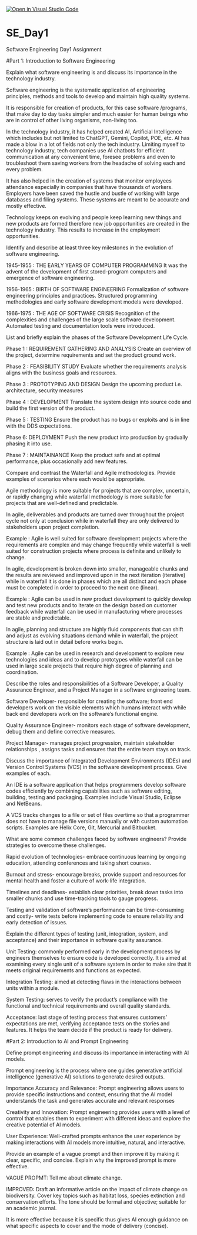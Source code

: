 [![Open in Visual Studio Code](https://classroom.github.com/assets/open-in-vscode-2e0aaae1b6195c2367325f4f02e2d04e9abb55f0b24a779b69b11b9e10269abc.svg)](https://classroom.github.com/online_ide?assignment_repo_id=15566757&assignment_repo_type=AssignmentRepo)
# SE_Day1
Software Engineering Day1 Assignment

#Part 1: Introduction to Software Engineering

Explain what software engineering is and discuss its importance in the technology industry.

Software engineering is the systematic application of engineering principles, methods and tools to develop and maintain high quality systems. 

It is responsible for creation of products, for this case software /programs, that make day to day tasks simpler and much easier for human beings who are in control of other living organisms, non-living too.

In the technology industry, it has helped created AI, Artificial Intelligence which includes but not limited to ChatGPT, Gemini, Copilot, POE, etc. AI has made a blow in a lot of fields not only the tech industry. Limiting myself to technology industry, tech companies use AI chatbots for efficient communication at any convenient time, foresee problems and even to troubleshoot them saving workers from the headache of solving each and every problem.

It has also helped in the creation of systems that monitor employees attendance especially in companies that have thousands of workers. Employers have been saved the hustle and bustle of working with large databases and filing systems. These systems are meant to be accurate and mostly effective.

Technology keeps on evolving and people keep learning new things and new products are formed therefore new job opportunities are created in the technology industry. This results to increase in the employment opportunities.

Identify and describe at least three key milestones in the evolution of software engineering.


1945-1955 : THE EARLY YEARS OF COMPUTER PROGRAMMING
It was the advent of the development of first stored-program computers  and emergence of software engineering.

1956-1965 : BIRTH OF SOFTWARE ENGINEERING
Formalization of software engineering principles and practices. Structured programming methodologies and early software development models were developed.

1966-1975 : THE AGE OF SOFTWARE CRISIS
Recognition of the complexities and challenges of the large scale software development. Automated testing and documentation tools were introduced.


List and briefly explain the phases of the Software Development Life Cycle.

Phase 1 : REQUIREMENT GATHERING AND ANALYSIS
Create an overview of the project, determine requirements and set the product ground work.

Phase 2 : FEASIBILITY STUDY
Evaluate whether the requirements analysis aligns with the business goals and resources.

Phase 3 : PROTOTYPING AND DESIGN
Design the upcoming product i.e. architecture, security measures

Phase 4 : DEVELOPMENT
Translate the system design into source code and build the first version of the product.

Phase 5 : TESTING
Ensure the product has no bugs or exploits and is in line with the DDS expectations.

Phase 6: DEPLOYMENT
Push the new product into production by gradually phasing it into use.

Phase 7 : MAINTAINANCE
Keep the product safe and at optimal performance, plus occasionally add new features.


Compare and contrast the Waterfall and Agile methodologies. Provide examples of scenarios where each would be appropriate.

Agile methodology is more suitable for projects that are complex, uncertain, or rapidly changing while waterfall methodology is more suitable for projects that are well-defined and predictable.

In agile, deliverables and products are turned over throughout the project cycle not only at conclusion while in waterfall they are only delivered to stakeholders upon project completion.

Example : Agile is well suited for software development projects where the requirements are complex and may change frequently while waterfall is well suited for construction projects where process is definite and unlikely to change.

In agile, development is broken down into smaller, manageable chunks and the results are reviewed and improved upon in the next iteration (iterative) while in waterfall it is done in phases which are all distinct and each phase must be completed in order to proceed to the next one (linear).

Example : Agile can be used in new product development to quickly develop and test new products and to iterate on the design based on customer feedback while waterfall can be used in manufacturing where processes are stable and predictable.

In agile, planning and structure are highly fluid components that can shift and adjust as evolving situations demand while in waterfall, the project structure is laid out in detail before works begin.

Example : Agile can be used in research and development to explore new technologies and ideas and to develop prototypes while waterfall can be used in large scale projects that require high degree of planning and coordination.

Describe the roles and responsibilities of a Software Developer, a Quality Assurance Engineer, and a Project Manager in a software engineering team.

Software Developer- responsible for creating the software; front end developers work on the visible elements which humans interact with while back end developers work on the software’s functional engine.

Quality Assurance Engineer- monitors each stage of software development, debug them and define corrective measures.

Project Manager-  manages project progression, maintain stakeholder relationships , assigns tasks and ensures that the entire team stays on track.

Discuss the importance of Integrated Development Environments (IDEs) and Version Control Systems (VCS) in the software development process. Give examples of each.

An IDE is a software application that helps programmers develop software codes efficiently by combining capabilities such as software editing, building, testing and packaging. Examples include Visual Studio, Eclipse and NetBeans.

A VCS tracks changes to a file or set of files overtime so that a programmer does not have to manage file versions manually or with custom automation scripts. Examples are Helix Core, Git, Mercurial and Bitbucket.

What are some common challenges faced by software engineers? Provide strategies to overcome these challenges.

Rapid evolution of  technologies- embrace continuous learning by ongoing education, attending conferences and taking short courses.

Burnout and stress- encourage breaks, provide support and resources for mental health and foster a culture of work-life integration.

Timelines and deadlines- establish clear priorities, break down tasks into smaller chunks and use time-tracking tools to gauge progress.

Testing and validation of software’s performance can be time-consuming and costly- write tests before implementing code to ensure reliability and early detection of issues.

Explain the different types of testing (unit, integration, system, and acceptance) and their importance in software quality assurance.

Unit Testing: commonly performed early in the development process by engineers themselves to ensure code is developed correctly. It is aimed at examining  every single unit of a software system in order to make sire that it meets original requirements and functions as expected.

Integration Testing: aimed at detecting flaws in the interactions between units within a module.

System Testing: serves to verify the product’s compliance with the functional and technical requirements and overall quality standards.

Acceptance: last stage of testing process that ensures customers’ expectations are met, verifying acceptance tests on the stories and features. It helps the team decide if the product is ready for delivery.

#Part 2: Introduction to AI and Prompt Engineering


Define prompt engineering and discuss its importance in interacting with AI models.

Prompt engineering is the process where one guides generative artificial intelligence (generative AI) solutions to generate desired outputs. 

Importance
Accuracy and Relevance:
Prompt engineering allows users to provide specific instructions and context, ensuring that the AI model understands the task and generates accurate and relevant responses

Creativity and Innovation:
Prompt engineering provides users with a level of control that enables them to experiment with different ideas and explore the creative potential of AI models.

User Experience:
Well-crafted prompts enhance the user experience by making interactions with AI models more intuitive, natural, and interactive.

Provide an example of a vague prompt and then improve it by making it clear, specific, and concise. Explain why the improved prompt is more effective.

VAGUE PROPMT: Tell me about climate change.

IMPROVED: Draft an informative article on the impact of climate change on biodiversity. Cover key topics such as habitat loss, species extinction and conservation efforts. The tone should be formal and objective; suitable for an academic journal.

It is more effective because it is specific thus gives AI enough guidance on what specific aspects to cover and the mode of delivery (concise).
